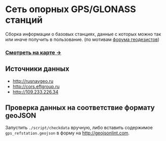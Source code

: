 # Сеть опорных GPS/GLONASS станций 

Сборка информации о базовых станциях, данные с которых можно так или иначе получить в пользование. (по мотивам [форума геодезистов](http://geodesist.ru/forum/threads/%D0%9F%D0%BE%D1%81%D1%82%D0%BE%D1%8F%D0%BD%D0%BD%D0%BE-%D0%B4%D0%B5%D0%B9%D1%81%D1%82%D0%B2%D1%83%D1%8E%D1%89%D0%B8%D0%B5-%D0%B1%D0%B0%D0%B7%D0%BE%D0%B2%D1%8B%D0%B5-%D1%81%D1%82%D0%B0%D0%BD%D1%86%D0%B8%D0%B8.4144/page-15#post-275679))

### [Смотреть на карте →](gps_refstation.geojson)

## Источники данных

 - http://rusnavgeo.ru
 - http://cors.eftgroup.ru
 - http://109.233.226.34

## Проверка данных на соответствие формату geoJSON

Запустить `./script/checkdata` вручную, либо вставить содержимое `gps_refstation.geojson` в форму на http://geojsonlint.com.